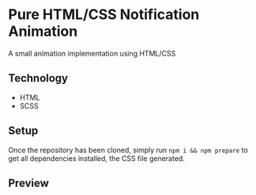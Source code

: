 # Pure HTML/CSS Notification Animation

A small animation implementation using HTML/CSS

## Technology

- HTML
- SCSS

## Setup

Once the repository has been cloned, simply run `npm i && npm prepare` to get all dependencies installed, the CSS file generated.

## Preview
